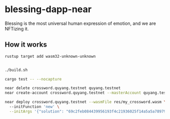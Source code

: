# blessing-dapp-near

Blessing is the most universal human expression of emotion, and we are NFTizing it.

## How it works

```bash
rustup target add wasm32-unknown-unknown


./build.sh

cargo test -- --nocapture

near delete crossword.quyang.testnet quyang.testnet
near create-account crossword.quyang.testnet --masterAccount quyang.testnet

near deploy crossword.quyang.testnet --wasmFile res/my_crossword.wasm \    
  --initFunction 'new' \
  --initArgs '{"solution": "69c2feb084439956193f4c21936025f14a5a5a78979d67ae34762e18a7206a0f"}'
```
